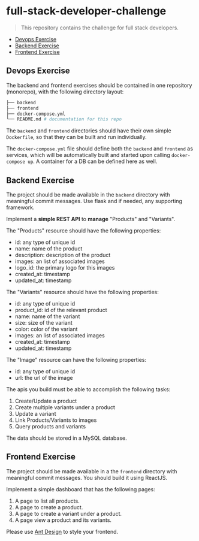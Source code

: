 # full-stack-developer-challenge

> This repository contains the challenge for full stack developers.

- [Devops Exercise](#devops-exercise)
- [Backend Exercise](#backend-exercise)
- [Frontend Exercise](#frontend-exercise)

## Devops Exercise

The backend and frontend exercises should be contained in one repository (monorepo), with the following directory layout:

```bash
├── backend
├── frontend
├── docker-compose.yml
└── README.md # documentation for this repo
```

The `backend` and `frontend` directories should have their own simple `Dockerfile`, so that they can be built and run individually.

The `docker-compose.yml` file should define both the `backend` and `frontend` as services, which will be automatically built and started upon calling `docker-compose up`. A container for a DB can be defined here as well.

## Backend Exercise

The project should be made available in the `backend` directory with meaningful commit messages. Use flask and if needed, any supporting framework.

Implement a **simple REST API** to **manage** "Products" and "Variants".

The "Products" resource should have the following properties:

- id: any type of unique id
- name: name of the product
- description: description of the product
- images: an list of associated images
- logo_id: the primary logo for this images
- created_at: timestamp
- updated_at: timestamp

The "Variants" resource should have the following properties:

- id: any type of unique id
- product_id: id of the relevant product
- name: name of the variant
- size: size of the variant
- color: color of the variant
- images: an list of associated images
- created_at: timestamp
- updated_at: timestamp

The "Image" resource can have the following properties:

- id: any type of unique id
- url: the url of the image

The apis you build must be able to accomplish the following tasks:
1. Create/Update a product
2. Create multiple variants under a product
3. Update a variant
4. Link Products/Variants to images
5. Query products and variants

The data should be stored in a MySQL database.

## Frontend Exercise

The project should be made available in a the `frontend` directory with meaningful commit messages. You should build it using ReactJS.

Implement a simple dashboard that has the following pages:

1. A page to list all products.
2. A page to create a product.
3. A page to create a variant under a product.
4. A page view a product and its variants.

Please use [Ant Design](https://ant.design/) to style your frontend.
